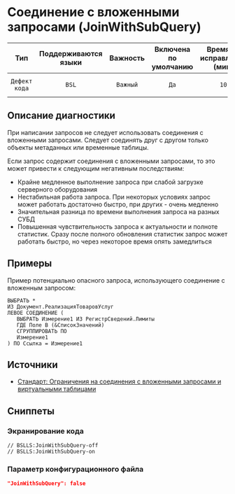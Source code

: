 # Соединение с вложенными запросами (JoinWithSubQuery)

|      Тип      |    Поддерживаются<br>языки    | Важность |    Включена<br>по умолчанию    |    Время на<br>исправление (мин)    |                       Теги                       |
|:-------------:|:-----------------------------:|:--------:|:------------------------------:|:-----------------------------------:|:------------------------------------------------:|
| `Дефект кода` |             `BSL`             | `Важный` |              `Да`              |                `10`                 |       `sql`<br>`standard`<br>`performance`       |

<!-- Блоки выше заполняются автоматически, не трогать -->
## Описание диагностики
<!-- Описание диагностики заполняется вручную. Необходимо понятным языком описать смысл и схему работу -->

При написании запросов не следует использовать соединения с вложенными запросами. Следует соединять друг с другом только объекты метаданных или временные таблицы.  

Если запрос содержит соединения с вложенными запросами, то это может привести к следующим негативным последствиям:

- Крайне медленное выполнение запроса при слабой загрузке серверного оборудования
- Нестабильная работа запроса. При некоторых условиях запрос может работать достаточно быстро, при других - очень медленно
- Значительная разница по времени выполнения запроса на разных СУБД
- Повышенная чувствительность запроса к актуальности и полноте статистик. Сразу после полного обновления статистик запрос может работать быстро, но через некоторое время опять замедлиться

## Примеры
<!-- В данном разделе приводятся примеры, на которые диагностика срабатывает, а также можно привести пример, как можно исправить ситуацию -->

Пример потенциально опасного запроса, использующего соединение с вложенным запросом:

```bsl
ВЫБРАТЬ *
ИЗ Документ.РеализацияТоваровУслуг
ЛЕВОЕ СОЕДИНЕНИЕ (
   ВЫБРАТЬ Измерение1 ИЗ РегистрСведений.Лимиты
   ГДЕ Поле В (&СписокЗначений) 
   СГРУППИРОВАТЬ ПО 
   Измерение1
) ПО Ссылка = Измерение1
```

## Источники
<!-- Необходимо указывать ссылки на все источники, из которых почерпнута информация для создания диагностики -->
<!-- Примеры источников

* Источник: [Стандарт: Тексты модулей](https://its.1c.ru/db/v8std#content:456:hdoc)
* Полезная информация: [Отказ от использования модальных окон](https://its.1c.ru/db/metod8dev#content:5272:hdoc)
* Источник: [Cognitive complexity, ver. 1.4](https://www.sonarsource.com/docs/CognitiveComplexity.pdf) -->

* [Стандарт: Ограничения на соединения с вложенными запросами и виртуальными таблицами](https://its.1c.ru/db/v8std#content:655:hdoc)

## Сниппеты

<!-- Блоки ниже заполняются автоматически, не трогать -->
### Экранирование кода

```bsl
// BSLLS:JoinWithSubQuery-off
// BSLLS:JoinWithSubQuery-on
```

### Параметр конфигурационного файла

```json
"JoinWithSubQuery": false
```
